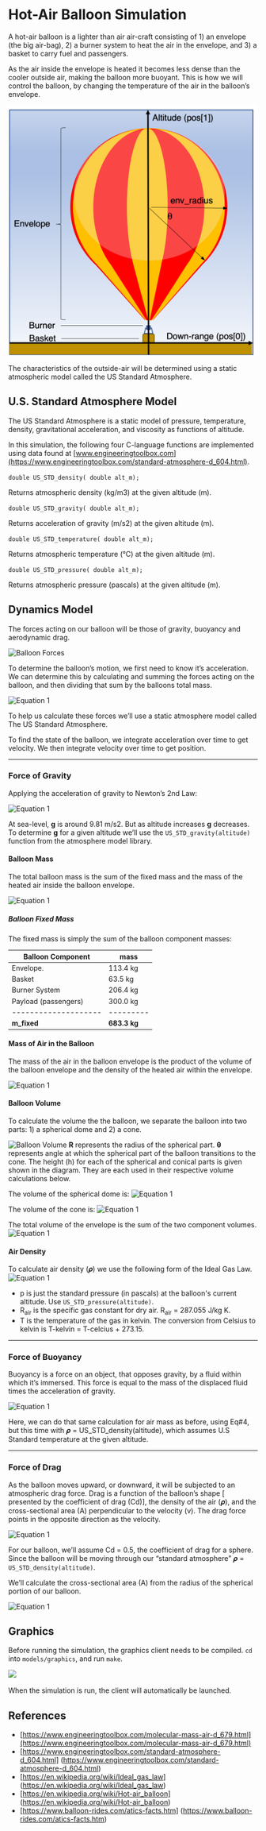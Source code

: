 # Hot-Air Balloon Simulation
A hot-air balloon is a lighter than air air-craft consisting of 1) an envelope (the big air-bag), 2) a burner system to heat the air in the envelope, and 3) a basket to carry fuel and passengers.

As the air inside the envelope is heated it becomes less dense than the cooler outside air, making the balloon more buoyant. This is how we will control the balloon, by changing the temperature of the air in the balloon’s envelope.


![Balloon Parts](Images/Picture1.png)

The characteristics of the outside-air will be determined using a static atmospheric model called the US Standard Atmosphere.

## U.S. Standard Atmosphere Model

The US Standard Atmosphere is a static model of pressure, temperature, density, gravitational acceleration, and viscosity as functions of altitude. 

In this simulation, the following four C-language functions are implemented using
data found at [www.engineeringtoolbox.com](https://www.engineeringtoolbox.com/standard-atmosphere-d_604.html). 


```double US_STD_density( double alt_m);```

Returns atmospheric density (kg/m3) at the given altitude (m).

```double US_STD_gravity( double alt_m);```

Returns acceleration of gravity (m/s2) at the given altitude (m).

```double US_STD_temperature( double alt_m);```

Returns atmospheric temperature (℃) at the given altitude (m).

```double US_STD_pressure( double alt_m);```

Returns atmospheric pressure (pascals) at the given altitude (m).



## Dynamics Model

The forces acting on our balloon will be those of gravity, buoyancy and aerodynamic drag.

![Balloon Forces](Images/Picture2.png)

To determine the balloon’s motion, we first need to know it’s acceleration. We can determine this by calculating and summing the forces acting on the balloon, and then dividing that sum by the balloons total mass.

![Equation 1](Images/Equation1.png)

To help us calculate these forces we’ll use a static atmosphere model called The US Standard Atmosphere.

To find the state of the balloon, we integrate acceleration over time to get velocity. We then integrate velocity over time to get position.

---

### Force of Gravity

Applying the acceleration of gravity to Newton’s 2nd Law:

![Equation 1](Images/Equation2.png)

At sea-level, **g** is around 9.81 m/s2. But as altitude increases **g** decreases. To determine **g** for a given altitude we’ll use the ```US_STD_gravity(altitude)``` function from the atmosphere model library.

#### Balloon Mass

The total balloon mass is the sum of the fixed mass and the mass of the heated air inside the balloon envelope.

![Equation 1](Images/Equation3.png)

##### Balloon Fixed Mass
The fixed mass is simply the sum of the balloon component masses:

| Balloon Component    | mass     |
|----------------------|----------|
| Envelope.            | 113.4 kg |
| Basket               | 63.5 kg  |
| Burner System        | 206.4 kg |
| Payload (passengers) | 300.0 kg |
| -------------------- | ---------|
| **m_fixed**          | **683.3 kg** |



#### Mass of Air in the Balloon

The mass of the air in the balloon envelope is the product of the volume of the balloon envelope and the density of the heated air within the envelope.

![Equation 1](Images/Equation4.png)

#### Balloon Volume

To calculate the volume the the balloon, we separate the balloon into two parts: 1) a spherical dome and 2) a cone.

![Balloon Volume](Images/Picture3.png)
**R** represents the radius of the spherical part. **&#x3B8;** represents angle at which the spherical part of the balloon transitions to the cone. The height (h) for each of the spherical and conical parts is given shown in the diagram. They are each used in their respective volume calculations below.

The volume of the spherical dome is:
![Equation 1](Images/Equation5.png)

The volume of the cone is:
![Equation 1](Images/Equation6.png)

The total volume of the envelope is the sum of the two component volumes.
![Equation 1](Images/Equation7.png)

#### Air Density
To calculate air density (𝝆) we use the following form of the Ideal Gas Law.
![Equation 1](Images/Equation8.png)

* p is just the standard pressure (in pascals) at the balloon's current altitude. Use ```US_STD_pressure(altitude)```.
* R<sub>air</sub> is the specific gas constant for dry air. R<sub>air</sub> = 287.055 J/kg K.
* T is the temperature of the gas in kelvin. The conversion from Celsius to kelvin is T-kelvin = T-celcius + 273.15.

---

### Force of Buoyancy

Buoyancy is a force on an object, that opposes gravity, by a fluid within which it’s immersed. This force is equal to the mass of the displaced fluid times the acceleration of gravity.

![Equation 1](Images/Equation9.png)

Here, we can do that same calculation for air mass as before, using
Eq#4, but this time with 𝝆 = US_STD_density(altitude), which assumes U.S Standard temperature at the given altitude.

---

### Force of Drag

As the balloon moves upward, or downward, it will be subjected to an atmospheric drag force. Drag is a function of the balloon’s shape [
presented by the coefficient of drag (Cd)], the density of the air (𝝆), and the cross-sectional area (A) perpendicular to the velocity (v). The drag force points in the opposite direction as the velocity.

![Equation 1](Images/Equation10.png)

For our balloon, we’ll assume Cd = 0.5, the coefficient of drag for a sphere.
Since the balloon will be moving through our “standard atmosphere” 𝝆 = ```US_STD_density(altitude)```.

We’ll calculate the cross-sectional area (A) from the radius of the spherical portion of our balloon.

![Equation 1](Images/Equation11.png)

## Graphics

Before running the simulation, the graphics client needs to be compiled. ```cd``` into ```models/graphics```, and run ```make```.

![](Images/BalloonGraphicsClient.png)

When the simulation is run, the client will automatically be launched.

## References

* [https://www.engineeringtoolbox.com/molecular-mass-air-d_679.html](https://www.engineeringtoolbox.com/molecular-mass-air-d_679.html)
* [https://www.engineeringtoolbox.com/standard-atmosphere-d_604.html]
(https://www.engineeringtoolbox.com/standard-atmosphere-d_604.html)
* [https://en.wikipedia.org/wiki/Ideal_gas_law]
(https://en.wikipedia.org/wiki/Ideal_gas_law)
* [https://en.wikipedia.org/wiki/Hot-air_balloon]
(https://en.wikipedia.org/wiki/Hot-air_balloon)
* [https://www.balloon-rides.com/atics-facts.htm]
(https://www.balloon-rides.com/atics-facts.htm)
